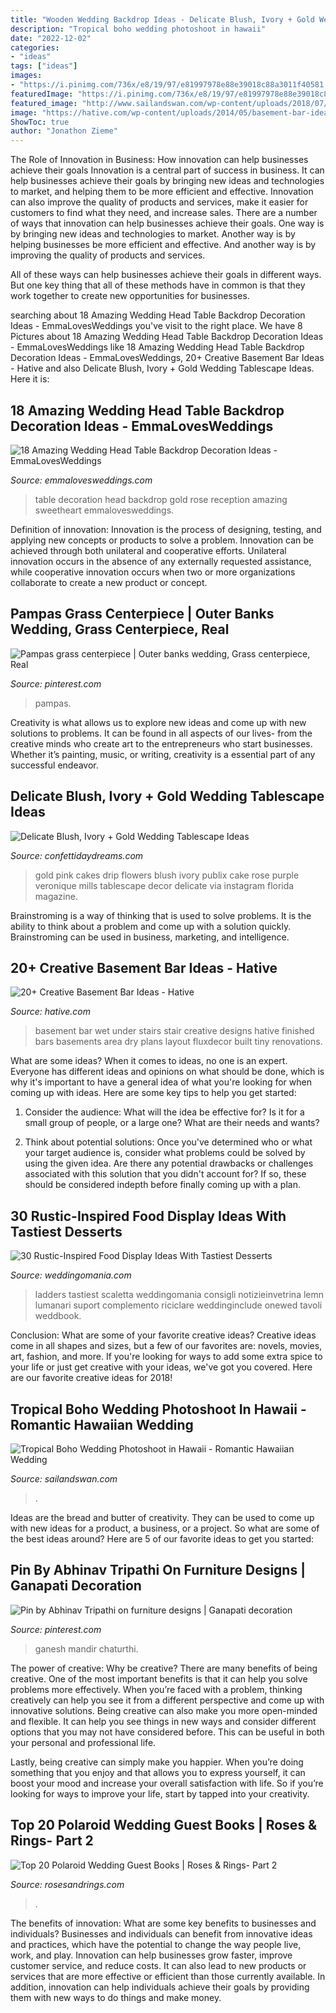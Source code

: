 ```yaml
---
title: "Wooden Wedding Backdrop Ideas - Delicate Blush, Ivory + Gold Wedding Tablescape Ideas"
description: "Tropical boho wedding photoshoot in hawaii"
date: "2022-12-02"
categories:
- "ideas"
tags: ["ideas"]
images:
- "https://i.pinimg.com/736x/e8/19/97/e81997978e88e39018c88a3011f40581.jpg"
featuredImage: "https://i.pinimg.com/736x/e8/19/97/e81997978e88e39018c88a3011f40581.jpg"
featured_image: "http://www.sailandswan.com/wp-content/uploads/2018/07/718323_boho-tropicana-inspired-bridal-shoot-683x1024.jpg"
image: "https://hative.com/wp-content/uploads/2014/05/basement-bar-ideas/2-small-under-stair-wet-bar.jpg"
ShowToc: true
author: "Jonathon Zieme"
---
```



The Role of Innovation in Business: How innovation can help businesses achieve their goals
Innovation is a central part of success in business. It can help businesses achieve their goals by bringing new ideas and technologies to market, and helping them to be more efficient and effective. Innovation can also improve the quality of products and services, make it easier for customers to find what they need, and increase sales.
There are a number of ways that innovation can help businesses achieve their goals. One way is by bringing new ideas and technologies to market. Another way is by helping businesses be more efficient and effective. And another way is by improving the quality of products and services.

All of these ways can help businesses achieve their goals in different ways. But one key thing that all of these methods have in common is that they work together to create new opportunities for businesses.

	

		
searching about 18 Amazing Wedding Head Table Backdrop Decoration Ideas - EmmaLovesWeddings you've visit to the right place. We have 8 Pictures about 18 Amazing Wedding Head Table Backdrop Decoration Ideas - EmmaLovesWeddings like 18 Amazing Wedding Head Table Backdrop Decoration Ideas - EmmaLovesWeddings, 20+ Creative Basement Bar Ideas - Hative and also Delicate Blush, Ivory + Gold Wedding Tablescape Ideas. Here it is:
		
    
## 18 Amazing Wedding Head Table Backdrop Decoration Ideas - EmmaLovesWeddings

<img loading=lazy src="http://emmalovesweddings.com/wp-content/uploads/2018/11/rose-gold-wedding-sweetheart-table-decoration-ideas.jpg" onerror="this.onerror=null;this.src='https://tse3.mm.bing.net/th?id=OIP.07BCit3pY8csPRHs2jVw3gHaLH&amp;pid=15.1';" alt="18 Amazing Wedding Head Table Backdrop Decoration Ideas - EmmaLovesWeddings">

_Source: emmalovesweddings.com_

>table decoration head backdrop gold rose reception amazing sweetheart emmalovesweddings. 

	

Definition of innovation:
Innovation is the process of designing, testing, and applying new concepts or products to solve a problem. Innovation can be achieved through both unilateral and cooperative efforts. Unilateral innovation occurs in the absence of any externally requested assistance, while cooperative innovation occurs when two or more organizations collaborate to create a new product or concept.

    
## Pampas Grass Centerpiece | Outer Banks Wedding, Grass Centerpiece, Real

<img loading=lazy src="https://i.pinimg.com/736x/e8/19/97/e81997978e88e39018c88a3011f40581.jpg" onerror="this.onerror=null;this.src='https://tse4.mm.bing.net/th?id=OIP.BPDOulv5Y0J6wEitBTcV5gHaLF&amp;pid=15.1';" alt="Pampas grass centerpiece | Outer banks wedding, Grass centerpiece, Real">

_Source: pinterest.com_

>pampas. 

	

Creativity is what allows us to explore new ideas and come up with new solutions to problems. It can be found in all aspects of our lives- from the creative minds who create art to the entrepreneurs who start businesses. Whether it’s painting, music, or writing, creativity is a essential part of any successful endeavor.

    
## Delicate Blush, Ivory + Gold Wedding Tablescape Ideas

<img loading=lazy src="https://confettidaydreams.com/wp-content/uploads/2018/01/Rose-blush-ivory-and-gold-wedding-tablescape-ideas-7.jpg" onerror="this.onerror=null;this.src='https://tse3.mm.bing.net/th?id=OIP.yTiG0Ggci_lcoXjYMWiRfAHaLH&amp;pid=15.1';" alt="Delicate Blush, Ivory + Gold Wedding Tablescape Ideas">

_Source: confettidaydreams.com_

>gold pink cakes drip flowers blush ivory publix cake rose purple veronique mills tablescape decor delicate via instagram florida magazine. 

	

Brainstroming is a way of thinking that is used to solve problems. It is the ability to think about a problem and come up with a solution quickly. Brainstroming can be used in business, marketing, and intelligence.

    
## 20+ Creative Basement Bar Ideas - Hative

<img loading=lazy src="https://hative.com/wp-content/uploads/2014/05/basement-bar-ideas/2-small-under-stair-wet-bar.jpg" onerror="this.onerror=null;this.src='https://tse2.mm.bing.net/th?id=OIP.ZcuxemJXztmIPJZ1R7nFdQHaFj&amp;pid=15.1';" alt="20+ Creative Basement Bar Ideas - Hative">

_Source: hative.com_

>basement bar wet under stairs stair creative designs hative finished bars basements area dry plans layout fluxdecor built tiny renovations. 

	

What are some ideas?
When it comes to ideas, no one is an expert. Everyone has different ideas and opinions on what should be done, which is why it's important to have a general idea of what you're looking for when coming up with ideas. Here are some key tips to help you get started:
1. Consider the audience: What will the idea be effective for? Is it for a small group of people, or a large one? What are their needs and wants?

2. Think about potential solutions: Once you've determined who or what your target audience is, consider what problems could be solved by using the given idea. Are there any potential drawbacks or challenges associated with this solution that you didn't account for? If so, these should be considered indepth before finally coming up with a plan.


    
## 30 Rustic-Inspired Food Display Ideas With Tastiest Desserts

<img loading=lazy src="https://i.weddingomania.com/30-rustic-inspired-food-display-ideas-with-tastiest-desserts-24.jpg" onerror="this.onerror=null;this.src='https://tse1.mm.bing.net/th?id=OIP.zLx0NJH924WR4_wBRKLT8AAAAA&amp;pid=15.1';" alt="30 Rustic-Inspired Food Display Ideas With Tastiest Desserts">

_Source: weddingomania.com_

>ladders tastiest scaletta weddingomania consigli notizieinvetrina lemn lumanari suport complemento riciclare weddinginclude onewed tavoli weddbook. 

	

Conclusion: What are some of your favorite creative ideas?
Creative ideas come in all shapes and sizes, but a few of our favorites are: novels, movies, art, fashion, and more. If you're looking for ways to add some extra spice to your life or just get creative with your ideas, we've got you covered. Here are our favorite creative ideas for 2018!

    
## Tropical Boho Wedding Photoshoot In Hawaii - Romantic Hawaiian Wedding

<img loading=lazy src="http://www.sailandswan.com/wp-content/uploads/2018/07/718323_boho-tropicana-inspired-bridal-shoot-683x1024.jpg" onerror="this.onerror=null;this.src='https://tse4.mm.bing.net/th?id=OIP.iERlRJAIWqawtkJea_5y-gHaLG&amp;pid=15.1';" alt="Tropical Boho Wedding Photoshoot in Hawaii - Romantic Hawaiian Wedding">

_Source: sailandswan.com_

>. 

	

Ideas are the bread and butter of creativity. They can be used to come up with new ideas for a product, a business, or a project. So what are some of the best ideas around? Here are 5 of our favorite ideas to get you started:

    
## Pin By Abhinav Tripathi On Furniture Designs | Ganapati Decoration

<img loading=lazy src="https://i.pinimg.com/736x/a1/72/2e/a1722eb85737d4c89e29df395726209b.jpg" onerror="this.onerror=null;this.src='https://tse4.mm.bing.net/th?id=OIP.JvpbuIiA9-roUup7zNRMfwAAAA&amp;pid=15.1';" alt="Pin by Abhinav Tripathi on furniture designs | Ganapati decoration">

_Source: pinterest.com_

>ganesh mandir chaturthi. 

	

The power of creative: Why be creative?
There are many benefits of being creative. One of the most important benefits is that it can help you solve problems more effectively. When you’re faced with a problem, thinking creatively can help you see it from a different perspective and come up with innovative solutions.
Being creative can also make you more open-minded and flexible. It can help you see things in new ways and consider different options that you may not have considered before. This can be useful in both your personal and professional life.

Lastly, being creative can simply make you happier. When you’re doing something that you enjoy and that allows you to express yourself, it can boost your mood and increase your overall satisfaction with life. So if you’re looking for ways to improve your life, start by tapped into your creativity.

    
## Top 20 Polaroid Wedding Guest Books | Roses &amp; Rings- Part 2

<img loading=lazy src="http://www.rosesandrings.com/wp-content/uploads/2018/01/Place-a-Polaroid-camera-with-film-on-a-rustic-table-for-an-alternative-approach-to-the-wedding-guest-book.jpg" onerror="this.onerror=null;this.src='https://tse2.mm.bing.net/th?id=OIP.CUCbgTw189YtijfIbPHmTQHaJ4&amp;pid=15.1';" alt="Top 20 Polaroid Wedding Guest Books | Roses &amp; Rings- Part 2">

_Source: rosesandrings.com_

>. 

	

The benefits of innovation: What are some key benefits to businesses and individuals?
Businesses and individuals can benefit from innovative ideas and practices, which have the potential to change the way people live, work, and play. Innovation can help businesses grow faster, improve customer service, and reduce costs. It can also lead to new products or services that are more effective or efficient than those currently available. In addition, innovation can help individuals achieve their goals by providing them with new ways to do things and make money.

